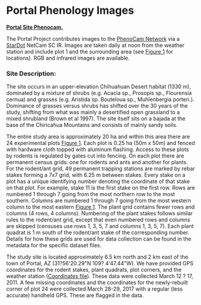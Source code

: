 # Portal Phenology Images

[**Portal Site Phenocam.**](http://phenocam.sr.unh.edu/webcam/sites/portal/)


The Portal Project contributes images to the [PhenoCam Network](http://phenocam.sr.unh.edu/webcam/) via a [StarDot](http://www.stardot-tech.com/) NetCam SC IR. Images are taken daily at noon from the weather station and include plot 1 and the surrounding area (see [Figure 1](Portal_Figure1.tif) for locations). RGB and infrared images are available.

### Site Description:

The site occurs in an upper-elevation Chihuahuan Desert habitat (1330 m), dominated by a mixture of shrubs (e.g. Acacia sp., Prosopis sp., Flourensia cernua) and grasses (e.g. Aristida sp. Bouteloua sp., Muhlenbergia porteri.). Dominance of grasses versus shrubs has shifted over the 30 years of the study, shifting from what was mainly a desertified open grassland to a mixed shrubland (Brown et al 1997). The site itself sits on a bajada at the base of the Chiricahua Mountains and consists of mainly sandy soils.

The entire study area is approximately 20 ha and within this area there are 24 experimental plots [Figure 1](Portal_Figure1.tif). Each plot is 0.25 ha (50m x 50m) and fenced with hardware cloth topped with aluminum flashing. Access to these plots by rodents is regulated by gates cut into fencing. On each plot there are permanent census grids: one for rodents and ants and another for plants. For the rodent/ant grid, 49 permanent trapping stations are marked by rebar stakes forming a 7x7 grid, with 6.25 m between stakes. Every stake on a plot has a unique identifying number denoting the coordinate of that stake on that plot. For example, stake 11 is the first stake on the first row. Rows are numbered 1 through 7 going from the most northern row to the most southern. Columns are numbered 1 through 7 going from the most western column to the most eastern [Figure 1](Portal_Figure1.tif). The plant grid contains fewer rows and columns (4 rows, 4 columns). Numbering of the plant stakes follows similar rules to the rodent/ant grid, except that even numbered rows and columns are skipped (censuses use rows 1, 3, 5, 7 and columns 1, 3, 5, 7). Each plant quadrat is 1 m south of the rodent/ant stake of the corresponding number. Details for how these grids are used for data collection can be found in the metadata for the specific dataset files. 

The study site is located approximately 6.5 km north and 2 km east of the town of Portal, AZ (31?56'20.29"N 109? 4'47.44"W). We have provided GPS coordinates for the rodent stakes, plant quadrats, plot corners, and the weather station ([Coordinates file](Portal_UTMcoords.csv)). These data were collected March 12 ? 17, 2011. A few missing coordinates and the coordinates for the newly-rebuilt corner of plot 24 were collected March 28-29, 2017 with a regular (less accurate) handheld GPS. These are flagged in the data.

